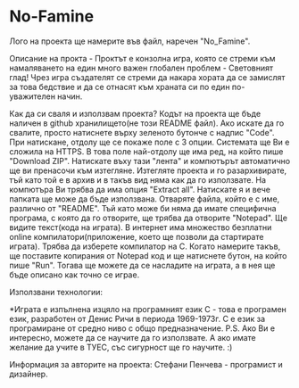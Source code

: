 # No-Famine

Лого на проекта ще намерите във файл, наречен "No_Famine".

Описание на прокта - Проктът е конзолна игра, която се стреми към намаляването на един много важен глобален проблем - Световният глад! Чрез игра създателят се стреми да накара хората да се замислят за това бедствие и да се отнасят към храната си по един по-уважителен начин.

Как да си сваля и използвам проекта?
Кодът на проекта ще бъде наличен в github хранилището(не този README файл). Ако искате да го свалите, просто натиснете върху зеленото бутонче с надпис "Code". При натискане,  отдолу ще се покаже поле с 3 опции. Системата ще Ви е сложила на HTTPS. В това поле най-отдолу ще има ред, на който пише "Download ZIP". Натискате въху тази "лента" и компютърът автоматично ще ви пренасочи към изтегляне. Изтегляте проекта и го разархивирате, тъй като той е в архив и в такъв вид няма как да го използвате. На компютъра Ви трябва да има опция "Extract all". Натискате я и вече папката ще може да бъде използвана. Отваряте файла, който е с име, различно от "README". Тъй като може би няма да имате специфична програма, с която да го отворите, ще трябва да отворите "Notepad". Ще видите текст(кода на играта). В интернет има множество безплатни online компилатори(приложение, което ще позволи да стартирате играта). Трябва да изберете компилатор на С. Когато намерите такъв, ще поставите копирания от Notepad код и ще натиснете бутон, на който пише "Run". Тогава ще можете да се насладите на играта, а в нея ще бъде описано как точно се играе.

Използвани технологии:

*Играта e изпълнена изцяло на програмният език C - това е програмен език, разработен от Денис Ричи в периода  1969-1973г. С е език за програмиране от средно ниво с общо предназначение. 
P.S. Ако Ви е интересно, можете да се научите да го използвате. А ако имате желание да учите в ТУЕС, със сигурност ще го научите. :)

Информация за авторите на проекта:
Стефани Пенчева - програмист и дизайнер.
